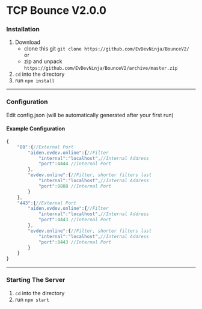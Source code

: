 # TCP Bounce V2.0.0

### Installation
1. Download
	* clone this git `git clone https://github.com/EvDevNinja/BounceV2/` or
	* zip and unpack `https://github.com/EvDevNinja/BounceV2/archive/master.zip`
2. `cd` into the directory
3. run `npm install`

---

### Configuration
Edit config.json (will be automatically generated after your first run)

#### Example Configuration

```javascript
{
	"80":{//External Port
		"aiden.evdev.online":{//Filter
			"internal":"localhost",//Internal Address
			"port":4444 //Internal Port
		},
		"evdev.online":{//Filter, shorter filters last
			"internal":"localhost",//Internal Address
			"port":8888 //Internal Port
		}
	},
	"443":{//External Port
		"aiden.evdev.online":{//Filter
			"internal":"localhost",//Internal Address
			"port":4443 //Internal Port
		},
		"evdev.online":{//Filter, shorter filters last
			"internal":"localhost",//Internal Address
			"port":8443 //Internal Port
		}
	}
}
```

---

### Starting The Server
1. `cd` into the directory
2. run `npm start`
